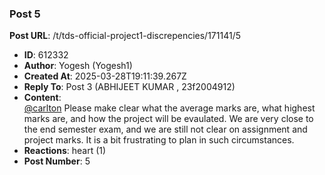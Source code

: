 ### Post 5
**Post URL**: /t/tds-official-project1-discrepencies/171141/5
- **ID**: 612332
- **Author**: Yogesh (Yogesh1)
- **Created At**: 2025-03-28T19:11:39.267Z
- **Reply To**: Post 3 (ABHIJEET KUMAR , 23f2004912)
- **Content**:  
  <a class="mention" href="/u/carlton">@carlton</a> Please make clear what the average marks are, what highest marks are, and how the project will be evaulated.
We are very close to the end semester exam, and we are still not clear on assignment and project marks. It is a bit frustrating to plan in such circumstances.
- **Reactions**: heart (1)
- **Post Number**: 5

